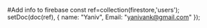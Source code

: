#Add info to firebase
const ref=collection(firestore,'users');
setDoc(doc(ref),
{
name: "Yaniv",
Email: "yanivank@gmail.com"
});
